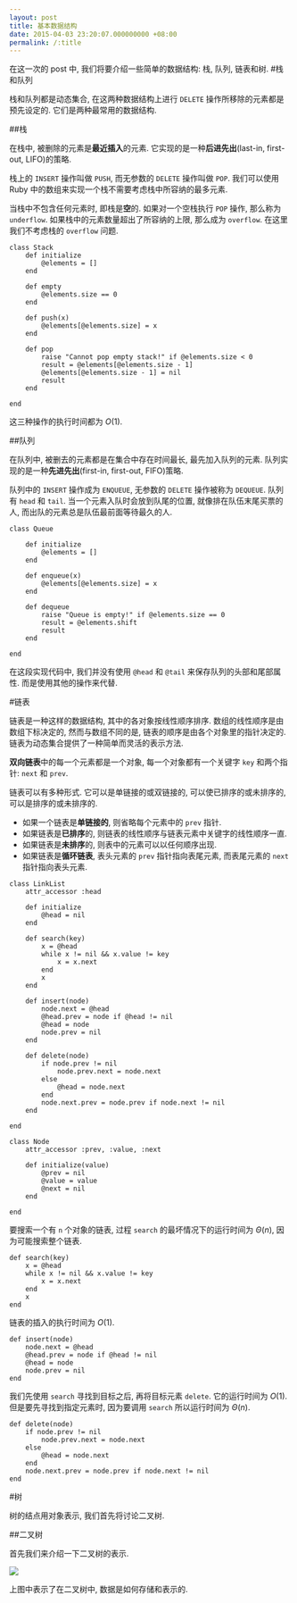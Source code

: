 ```yaml
---
layout: post
title: 基本数据结构
date: 2015-04-03 23:20:07.000000000 +08:00
permalink: /:title
---
```



在这一次的 post 中, 我们将要介绍一些简单的数据结构: 栈, 队列, 链表和树.
#栈和队列

栈和队列都是动态集合, 在这两种数据结构上进行 `DELETE` 操作所移除的元素都是预先设定的. 它们是两种最常用的数据结构.

##栈

在栈中, 被删除的元素是**最近插入**的元素. 它实现的是一种**后进先出**(last-in, first-out, LIFO)的策略. 

栈上的 `INSERT` 操作叫做 `PUSH`, 而无参数的 `DELETE` 操作叫做 `POP`. 我们可以使用 Ruby 中的数组来实现一个栈不需要考虑栈中所容纳的最多元素.

当栈中不包含任何元素时, 即栈是**空**的. 如果对一个空栈执行 `POP` 操作, 那么称为 `underflow`. 如果栈中的元素数量超出了所容纳的上限, 那么成为 `overflow`. 在这里我们不考虑栈的 `overflow` 问题.

~~~
class Stack
	def initialize
		@elements = []
	end
	
	def empty
		@elements.size == 0
	end

	def push(x)
		@elements[@elements.size] = x
	end

	def pop
		raise "Cannot pop empty stack!" if @elements.size < 0
		result = @elements[@elements.size - 1]
		@elements[@elements.size - 1] = nil
		result
	end

end
~~~

这三种操作的执行时间都为 $O(1)$.

##队列

在队列中, 被删去的元素都是在集合中存在时间最长, 最先加入队列的元素. 队列实现的是一种**先进先出**(first-in, first-out, FIFO)策略.

队列中的 `INSERT` 操作成为 `ENQUEUE`, 无参数的 `DELETE` 操作被称为 `DEQUEUE`. 队列有 `head` 和 `tail`. 当一个元素入队时会放到队尾的位置, 就像排在队伍末尾买票的人, 而出队的元素总是队伍最前面等待最久的人.

~~~
class Queue

	def initialize
		@elements = []
	end

	def enqueue(x)
		@elements[@elements.size] = x
	end

	def dequeue
		raise "Queue is empty!" if @elements.size == 0
		result = @elements.shift
		result
	end

end
~~~

在这段实现代码中, 我们并没有使用 `@head` 和 `@tail` 来保存队列的头部和尾部属性. 而是使用其他的操作来代替.

#链表

链表是一种这样的数据结构, 其中的各对象按线性顺序排序. 数组的线性顺序是由数组下标决定的, 然而与数组不同的是, 链表的顺序是由各个对象里的指针决定的. 链表为动态集合提供了一种简单而灵活的表示方法.

**双向链表**中的每一个元素都是一个对象, 每一个对象都有一个关键字 `key` 和两个指针: `next` 和 `prev`.

链表可以有多种形式. 它可以是单链接的或双链接的, 可以使已排序的或未排序的, 可以是排序的或未排序的. 

* 如果一个链表是**单链接的**, 则省略每个元素中的 `prev` 指针. 
* 如果链表是**已排序**的, 则链表的线性顺序与链表元素中关键字的线性顺序一直. 
* 如果链表是**未排序**的, 则表中的元素可以以任何顺序出现.
* 如果链表是**循环链表**, 表头元素的 `prev` 指针指向表尾元素, 而表尾元素的 `next` 指针指向表头元素.

~~~
class LinkList
	attr_accessor :head
	
	def initialize
		@head = nil
	end

	def search(key)
		x = @head
		while x != nil && x.value != key
			x = x.next
		end
		x
	end

	def insert(node)
		node.next = @head
		@head.prev = node if @head != nil
		@head = node
		node.prev = nil
	end

	def delete(node)
		if node.prev != nil
			node.prev.next = node.next
		else
			@head = node.next
		end
		node.next.prev = node.prev if node.next != nil
	end

end

class Node
	attr_accessor :prev, :value, :next

	def initialize(value)
		@prev = nil
		@value = value
		@next = nil
	end

end
~~~

要搜索一个有 `n` 个对象的链表, 过程 `search` 的最坏情况下的运行时间为 $\Theta(n)$, 因为可能搜索整个链表.

~~~
def search(key)
	x = @head
	while x != nil && x.value != key
		x = x.next
	end
	x
end
~~~

链表的插入的执行时间为 $O(1)$.

~~~
def insert(node)
	node.next = @head
	@head.prev = node if @head != nil
	@head = node
	node.prev = nil
end
~~~

我们先使用 `search` 寻找到目标之后, 再将目标元素 `delete`. 它的运行时间为 $O(1)$. 但是要先寻找到指定元素时, 因为要调用 `search` 所以运行时间为 $\Theta(n)$.

~~~
def delete(node)
	if node.prev != nil
		node.prev.next = node.next
	else
		@head = node.next
	end
	node.next.prev = node.prev if node.next != nil
end
~~~

#树

树的结点用对象表示, 我们首先将讨论二叉树.

##二叉树

首先我们来介绍一下二叉树的表示.

<img src="http://deltax.qiniudn.com/bonary-tree.png?attname=&e=1428144652&token=YJb_IPQrTSw1ox9LenQDH1HRcgHii9w_bp9ddmcz:ijsBu-QD13JsmP3BXx1jRAU2t5U" style="display:block;margin:auto"/> 

上图中表示了在二叉树中, 数据是如何存储和表示的.
